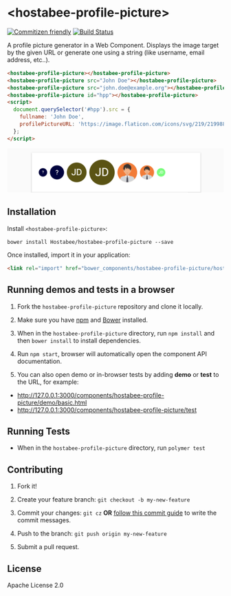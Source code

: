 # \<hostabee-profile-picture\>

[![Commitizen friendly](https://img.shields.io/badge/commitizen-friendly-brightgreen.svg)](http://commitizen.github.io/cz-cli/)
[![Build Status](https://travis-ci.org/Hostabee/hostabee-profile-picture.svg?branch=master)](https://travis-ci.org/Hostabee/hostabee-profile-picture)


A profile picture generator in a Web Component. Displays the image target by the given URL or generate one using a string (like username, email address, etc..).

```html
<hostabee-profile-picture></hostabee-profile-picture>
<hostabee-profile-picture src="John Doe"></hostabee-profile-picture>
<hostabee-profile-picture src="john.doe@example.org"></hostabee-profile-picture>
<hostabee-profile-picture id="hpp"></hostabee-profile-picture>
<script>
  document.querySelector('#hpp').src = {
    fullname: 'John Doe',
    profilePictureURL: 'https://image.flaticon.com/icons/svg/219/219988.svg',
  };
</script>
```

![Screenshot of hostabee-profile-picture](https://raw.githubusercontent.com/Hostabee/hostabee-profile-picture/master/screenshot.png)

## Installation

Install `<hostabee-profile-picture>`:

```shell
bower install Hostabee/hostabee-profile-picture --save
```

Once installed, import it in your application:

```html
<link rel="import" href="bower_components/hostabee-profile-picture/hostabee-profile-picture.html">
```

## Running demos and tests in a browser

1. Fork the `hostabee-profile-picture` repository and clone it locally.

2. Make sure you have [npm](https://www.npmjs.com/) and [Bower](https://bower.io) installed.

3. When in the `hostabee-profile-picture` directory, run `npm install` and then `bower install` to install dependencies.

4. Run `npm start`, browser will automatically open the component API documentation.

5. You can also open demo or in-browser tests by adding **demo** or **test** to the URL, for example:

- http://127.0.0.1:3000/components/hostabee-profile-picture/demo/basic.html
- http://127.0.0.1:3000/components/hostabee-profile-picture/test

## Running Tests

- When in the `hostabee-profile-picture` directory, run `polymer test`

## Contributing

1. Fork it!
2. Create your feature branch: `git checkout -b my-new-feature`
3. Commit your changes: `git cz` **OR** [follow this commit guide](https://conventionalcommits.org/) to write the commit messages.

4. Push to the branch: `git push origin my-new-feature`
5. Submit a pull request.

## License

Apache License 2.0
